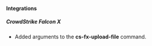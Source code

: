 
#### Integrations
##### CrowdStrike Falcon X
- Added arguments to the **cs-fx-upload-file** command.